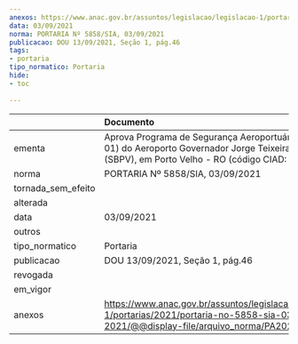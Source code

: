 ```yaml
---
anexos: https://www.anac.gov.br/assuntos/legislacao/legislacao-1/portarias/2021/portaria-no-5858-sia-03-09-2021/@@display-file/arquivo_norma/PA2021-5877.pdf
data: 03/09/2021
norma: PORTARIA Nº 5858/SIA, 03/09/2021
publicacao: DOU 13/09/2021, Seção 1, pág.46
tags:
- portaria
tipo_normatico: Portaria
hide: 
- toc 
 
---
```


|                    | Documento                                                                                                                                                     |
|:-------------------|:--------------------------------------------------------------------------------------------------------------------------------------------------------------|
| ementa             | Aprova Programa de Segurança Aeroportuária (Revisão 01) do Aeroporto Governador Jorge Teixeira de Oliveira (SBPV), em Porto Velho - RO (código CIAD: RO0001). |
| norma              | PORTARIA Nº 5858/SIA, 03/09/2021                                                                                                                              |
| tornada_sem_efeito |                                                                                                                                                               |
| alterada           |                                                                                                                                                               |
| data               | 03/09/2021                                                                                                                                                    |
| outros             |                                                                                                                                                               |
| tipo_normatico     | Portaria                                                                                                                                                      |
| publicacao         | DOU 13/09/2021, Seção 1, pág.46                                                                                                                               |
| revogada           |                                                                                                                                                               |
| em_vigor           |                                                                                                                                                               |
| anexos             | https://www.anac.gov.br/assuntos/legislacao/legislacao-1/portarias/2021/portaria-no-5858-sia-03-09-2021/@@display-file/arquivo_norma/PA2021-5877.pdf          |